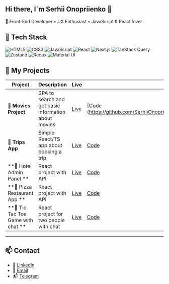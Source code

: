 ## Hi there, I`m Serhii Onopriienko 👋

🎯 Front-End Developer • UX Enthusiast • JavaScript & React lover

## 🧰 Tech Stack
![HTML5](https://img.shields.io/badge/-HTML5-E34F26?style=flat&logo=html5)
![CSS3](https://img.shields.io/badge/-CSS3-1572B6?style=flat&logo=css3)
![JavaScript](https://img.shields.io/badge/-JavaScript-F7DF1E?style=flat&logo=javascript)
![React](https://img.shields.io/badge/-React-61DAFB?style=flat&logo=react)
![Next.js](https://img.shields.io/badge/-Next.js-000000?style=flat&logo=nextdotjs)
![TanStack Query](https://img.shields.io/badge/-TanStack_Query-FF4154?style=flat&logo=react-query)
![Zustand](https://img.shields.io/badge/-Zustand-000000?style=flat&logo=zustand)
![Redux](https://img.shields.io/badge/-Redux-764ABC?style=flat&logo=redux&logoColor=white)
![Material UI](https://img.shields.io/badge/-Material_UI-007FFF?style=flat&logo=mui&logoColor=white)

## 🧩 My Projects

| Project | Description | Live | Code |
|--------|-------------|------|------|
| **🍿 Movies Project** | SPA to search and get basic information about movies | [Live](https://finalmoduleproject-g8t8.vercel.app/main) | [Code (https://github.com/SerhiiOnopriienko/Portfolio/tree/main/ModuleProject/movies_projects) |
| **🧳 Trips App** | Simple React/TS app about booking a trip | [Live](https://trips-rust.vercel.app) | [Code]([https://github.com/yourname/audio-visualizer](https://github.com/SerhiiOnopriienko/trips)) |
| **🏨 Hotel Admin Panel ** | React project with API | [Live](https://portfolio-livid-one-75.vercel.app/) | [Code](https://github.com/SerhiiOnopriienko/Portfolio/tree/main/the-wild-oasis) |
| **🏨 Pizza Restaurant App ** | React project with API | [Live](https://react-pizza-amber-eight.vercel.app/) | [Code](https://github.com/SerhiiOnopriienko/react-pizza) |
| **🏨 Tic Tac Toe Game with chat ** | React project for two people with chat | [Live](https://tic-tac-toe-one-sigma-82.vercel.app/) | [Code](https://github.com/SerhiiOnopriienko/tic-tac-toe) |

---

## 📫 Contact

- 💼 [LinkedIn](https://www.linkedin.com/in/serhii-onopriienko-099215174/)
- 📧 [Email](onopriienko.s@icloud.com)
- 📬 [Telegram](@OnopriienkoSerhii)
